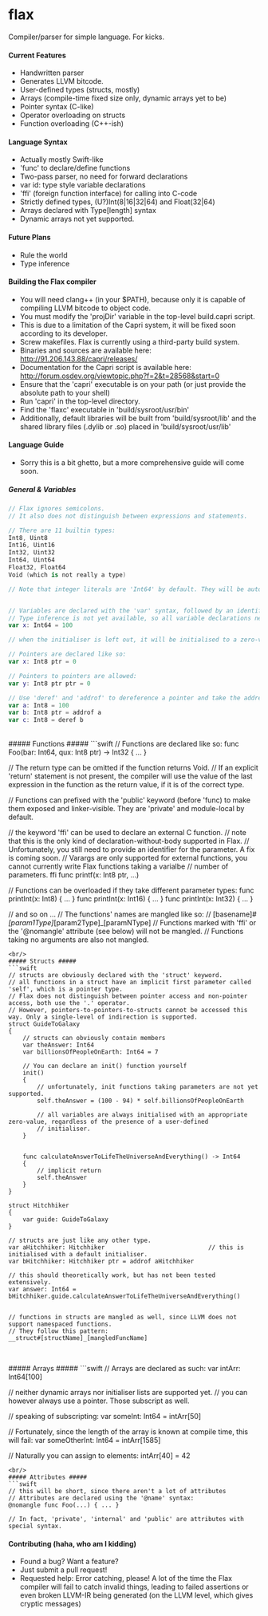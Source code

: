 flax
====

Compiler/parser for simple language. For kicks.


#### Current Features ####

- Handwritten parser
- Generates LLVM bitcode.
- User-defined types (structs, mostly)
- Arrays (compile-time fixed size only, dynamic arrays yet to be)
- Pointer syntax (C-like)
- Operator overloading on structs
- Function overloading (C++-ish)



#### Language Syntax ####

- Actually mostly Swift-like
- 'func' to declare/define functions
- Two-pass parser, no need for forward declarations
- var id: type style variable declarations
- 'ffi' (foreign function interface) for calling into C-code
- Strictly defined types, (U?)Int(8|16|32|64) and Float(32|64)
- Arrays declared with Type[length] syntax
- Dynamic arrays not yet supported.



#### Future Plans ####

- Rule the world
- Type inference



#### Building the Flax compiler ####

- You will need clang++ (in your $PATH), because only it is capable of compiling LLVM bitcode to object code.
- You must modify the 'projDir' variable in the top-level build.capri script.
- This is due to a limitation of the Capri system, it will be fixed soon according to its developer.
- Screw makefiles. Flax is currently using a third-party build system.
- Binaries and sources are available here: http://91.206.143.88/capri/releases/
- Documentation for the Capri script is available here: http://forum.osdev.org/viewtopic.php?f=2&t=28568&start=0
- Ensure that the 'capri' executable is on your path (or just provide the absolute path to your shell)
- Run 'capri' in the top-level directory.
- Find the 'flaxc' executable in 'build/sysroot/usr/bin'
- Additionally, default libraries will be built from 'build/sysroot/lib' and the shared library files (.dylib or .so) placed in 'build/sysroot/usr/lib'







#### Language Guide ####
- Sorry this is a bit ghetto, but a more comprehensive guide will come soon.

##### General & Variables #####

```swift
// Flax ignores semicolons.
// It also does not distinguish between expressions and statements.

// There are 11 builtin types:
Int8, Uint8
Int16, Uint16
Int32, Uint32
Int64, Uint64
Float32, Float64
Void (which is not really a type)

// Note that integer literals are 'Int64' by default. They will be automatically casted if possible.


// Variables are declared with the 'var' syntax, followed by an identifier, a colon, then a type name.
// Type inference is not yet available, so all variable declarations need explicit type specifiers. (sorry!)
var x: Int64 = 100

// when the initialiser is left out, it will be initialised to a zero-value appropriate for the variable.

// Pointers are declared like so:
var x: Int8 ptr = 0

// Pointers to pointers are allowed:
var y: Int8 ptr ptr = 0

// Use 'deref' and 'addrof' to dereference a pointer and take the address of a variable, respectively.
var a: Int8 = 100
var b: Int8 ptr = addrof a
var c: Int8 = deref b
```

<br/>
##### Functions #####
```swift
// Functions are declared like so:
func Foo(bar: Int64, qux: Int8 ptr) -> Int32
{
    ...
}

// The return type can be omitted if the function returns Void.
// If an explicit 'return' statement is not present, the compiler will use the value of the last expression in the function as the return value, if it is of the correct type.

// Functions can prefixed with the 'public' keyword (before 'func) to make them exposed and linker-visible. They are 'private' and module-local by default.


// the keyword 'ffi' can be used to declare an external C function.
// note that this is the only kind of declaration-without-body supported in Flax.
// Unfortunately, you still need to provide an identifier for the parameter. A fix is coming soon.
// Varargs are only supported for external functions, you cannot currently write Flax functions taking a varialbe
// number of parameters.
ffi func printf(x: Int8 ptr, ...)

// Functions can be overloaded if they take different parameter types:
func printInt(x: Int8) { ... }
func printInt(x: Int16) { ... }
func printInt(x: Int32) { ... }

// and so on ...
// The functions' names are mangled like so:
// [basename]#_[param1Type]_[param2Type]_[paramNType]
// Functions marked with 'ffi' or the '@nomangle' attribute (see below) will not be mangled.
// Functions taking no arguments are also not mangled.


```
<br/>
##### Structs #####
```swift
// structs are obviously declared with the 'struct' keyword.
// all functions in a struct have an implicit first parameter called 'self', which is a pointer type.
// Flax does not distinguish between pointer access and non-pointer access, both use the '.' operator.
// However, pointers-to-pointers-to-structs cannot be accessed this way. Only a single-level of indirection is supported.
struct GuideToGalaxy
{
    // structs can obviously contain members
    var theAnswer: Int64
    var billionsOfPeopleOnEarth: Int64 = 7

    // You can declare an init() function yourself
    init()
    {
    	// unfortunately, init functions taking parameters are not yet supported.
    	self.theAnswer = (100 - 94) * self.billionsOfPeopleOnEarth

    	// all variables are always initialised with an appropriate zero-value, regardless of the presence of a user-defined
    	// initialiser.
    }


    func calculateAnswerToLifeTheUniverseAndEverything() -> Int64
    {
    	// implicit return
    	self.theAnswer
    }
}

struct Hitchhiker
{
	var guide: GuideToGalaxy
}

// structs are just like any other type.
var aHitchhiker: Hitchhiker								// this is initialised with a default initialiser.
var bHitchhiker: Hitchhiker ptr = addrof aHitchhiker

// this should theoretically work, but has not been tested extensively.
var answer: Int64 = bHitchhiker.guide.calculateAnswerToLifeTheUniverseAndEverything()


// functions in structs are mangled as well, since LLVM does not support namespaced functions.
// They follow this pattern:
__struct#[structName]_[mangledFuncName]


```
<br/>
##### Arrays #####
```swift
// Arrays are declared as such:
var intArr: Int64[100]

// neither dynamic arrays nor initialiser lists are supported yet.
// you can however always use a pointer. Those subscript as well.

// speaking of subscripting:
var someInt: Int64 = intArr[50]

// Fortunately, since the length of the array is known at compile time, this will fail:
var someOtherInt: Int64 = intArr[1585]

// Naturally you can assign to elements:
intArr[40] = 42
```
<br/>
##### Attributes #####
```swift
// this will be short, since there aren't a lot of attributes
// Attributes are declared using the '@name' syntax:
@nomangle func Foo(...) { ... }

// In fact, 'private', 'internal' and 'public' are attributes with special syntax.
```







#### Contributing (haha, who am I kidding) ####

- Found a bug? Want a feature?
- Just submit a pull request!
- Requested help: Error catching, please! A lot of the time the Flax compiler will fail to catch invalid things, leading to failed assertions or even broken LLVM-IR being generated (on the LLVM level, which gives cryptic messages)
